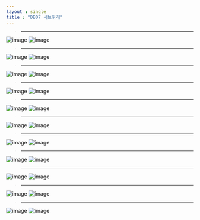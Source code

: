 ```yaml
---
layout : single
title : "DB07 서브쿼리"
---
```

>****

![image](https://user-images.githubusercontent.com/105334682/180172927-e248b5f6-241d-4935-bed8-3a1486095abd.png)
![image](https://user-images.githubusercontent.com/105334682/180135751-0d14c2d5-e889-4ba1-a8c4-c5e2c1824f89.png)
>****

![image](https://user-images.githubusercontent.com/105334682/180144950-b2116e4d-f7ac-4e61-91a5-8536255c7abd.png)
![image](https://user-images.githubusercontent.com/105334682/180146222-b61968a5-f84b-4437-b22c-60af6eb9c616.png)
>****

![image](https://user-images.githubusercontent.com/105334682/180147800-26d07d8c-5985-48eb-ade1-0d5f560a9832.png)
![image](https://user-images.githubusercontent.com/105334682/180149221-c8ee5f50-c271-4c99-a0da-5d29cc55f8f0.png)
>****

![image](https://user-images.githubusercontent.com/105334682/180152157-9e3772b6-a95a-4f74-bc2b-3683ac184212.png)
![image](https://user-images.githubusercontent.com/105334682/180153061-5854fb58-43f6-40c5-9212-a50ef1bb7361.png)
>****

![image](https://user-images.githubusercontent.com/105334682/180155792-025bced3-3252-4feb-9f57-68b5ef4abc44.png)
![image](https://user-images.githubusercontent.com/105334682/180156436-dda1612d-bd1d-4716-94df-da65e0a84e56.png)
>****

![image](https://user-images.githubusercontent.com/105334682/180156468-ce558280-76b6-4141-a2d8-8905bd6a9c81.png)
![image](https://user-images.githubusercontent.com/105334682/180156524-8564519f-01a9-443b-ace5-8b79ed97d13a.png)

>****

![image](https://user-images.githubusercontent.com/105334682/180156553-ae0566ec-64ac-422c-8cbf-f4b1f06a013c.png)
![image](https://user-images.githubusercontent.com/105334682/180159733-0233e8f9-b352-4496-9ae9-ccf9afe42898.png)
>****

![image](https://user-images.githubusercontent.com/105334682/180161599-f283b66a-72df-4462-96be-10be3159a712.png)
![image](https://user-images.githubusercontent.com/105334682/180161624-d9c85a02-6359-4b11-b648-38b8483b0623.png)
>****

![image](https://user-images.githubusercontent.com/105334682/180166103-72acf4e6-4b92-459d-a530-a390fb3d86d0.png)
![image](https://user-images.githubusercontent.com/105334682/180167195-19c22036-dc01-493c-bb28-5f1737421b38.png)
>****

![image](https://user-images.githubusercontent.com/105334682/180167742-df67cff5-d344-4372-b7a2-d926b8b79c79.png)
![image](https://user-images.githubusercontent.com/105334682/180168304-bf022588-a607-409f-9c49-d95c744c5cdf.png)
>****

![image](https://user-images.githubusercontent.com/105334682/180171723-a67e448e-1ba2-4b19-a1c0-2f7b07ea276b.png)
![image](https://user-images.githubusercontent.com/105334682/180171792-dd44596e-e880-4699-a23c-e37cda7256e2.png)
